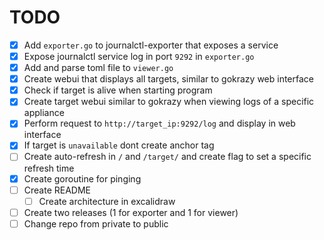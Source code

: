 # TODO

- [X] Add `exporter.go` to journalctl-exporter that exposes a service
- [X] Expose journalctl service log in port `9292` in `exporter.go`
- [X] Add and parse toml file to `viewer.go`
- [X] Create webui that displays all targets, similar to gokrazy web interface
- [X] Check if target is alive when starting program
- [X] Create target webui similar to gokrazy when viewing logs of a specific appliance
- [X] Perform request to `http://target_ip:9292/log` and display in web interface
- [X] If target is `unavailable` dont create anchor tag
- [ ] Create auto-refresh in `/` and `/target/` and create flag to set a specific refresh time
- [x] Create goroutine for pinging
- [ ] Create README
  - [ ] Create architecture in excalidraw
- [ ] Create two releases (1 for exporter and 1 for viewer)
- [ ] Change repo from private to public
